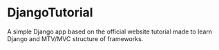 # DjangoTutorial
A simple Django app based on the official website tutorial made to learn Django and MTV/MVC structure of frameworks.
